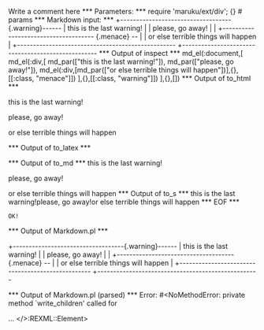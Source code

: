 Write a comment here
*** Parameters: ***
require 'maruku/ext/div'; {} # params 
*** Markdown input: ***
+-----------------------------------{.warning}------
| this is the last warning!
|
| please, go away!
|
| +------------------------------------- {.menace} --
| | or else terrible things will happen
| +--------------------------------------------------
+---------------------------------------------------
*** Output of inspect ***
md_el(:document,[
	md_el(:div,[
		md_par(["this is the last warning!"]),
		md_par(["please, go away!"]),
		md_el(:div,[md_par(["or else terrible things will happen"])],{},[[:class, "menace"]])
	],{},[[:class, "warning"]])
],{},[])
*** Output of to_html ***
<div class='warning'>
<p>this is the last warning!</p>

<p>please, go away!</p>

<div class='menace'>
<p>or else terrible things will happen</p>
</div>
</div>
*** Output of to_latex ***

*** Output of to_md ***
this is the last warning!

please, go away!

or else terrible things will happen
*** Output of to_s ***
this is the last warning!please, go away!or else terrible things will happen
*** EOF ***



	OK!



*** Output of Markdown.pl ***
<p>+-----------------------------------{.warning}------
| this is the last warning!
|
| please, go away!
|
| +------------------------------------- {.menace} --
| | or else terrible things will happen
| +--------------------------------------------------
+---------------------------------------------------</p>

*** Output of Markdown.pl (parsed) ***
Error: #<NoMethodError: private method `write_children' called for <div> ... </>:REXML::Element>
